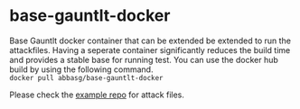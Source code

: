 
# base-gauntlt-docker
Base Gauntlt docker container that can be extended be extended to run the attackfiles. Having a seperate container significantly reduces the build time and provides a stable base for running test.
You can use the docker hub build by using the following command.   
`docker pull abbasg/base-gauntlt-docker`

Please check the [example repo](https://github.com/Lightman32/gauntlt-example) for attack files. 


